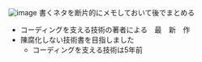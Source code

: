 
![image](https://gyazo.com/065599db228860f5292d3138b74859ea/thumb/1000)
書くネタを断片的にメモしておいて後でまとめる
- コーディングを支える技術の著者による　最　新　作
- 陳腐化しない技術書を目指しました
    - コーディングを支える技術は5年前

